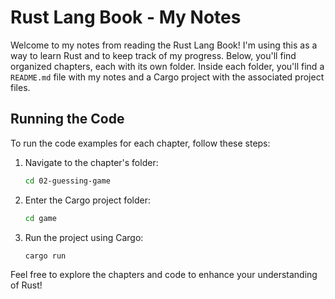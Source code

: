 # Rust Lang Book - My Notes

Welcome to my notes from reading the Rust Lang Book! I'm using this as a way to learn Rust and to keep track of my progress. Below, you'll find organized chapters, each with its own folder. Inside each folder, you'll find a `README.md` file with my notes and a Cargo project with the associated project files.

## Running the Code

To run the code examples for each chapter, follow these steps:

1. Navigate to the chapter's folder:

   ```bash
   cd 02-guessing-game
   ```

2. Enter the Cargo project folder:

   ```bash
   cd game
   ```

3. Run the project using Cargo:
   ```bash
   cargo run
   ```

Feel free to explore the chapters and code to enhance your understanding of Rust!
